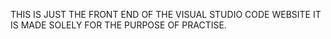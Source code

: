THIS IS JUST THE FRONT END OF THE VISUAL STUDIO CODE WEBSITE
IT IS MADE SOLELY FOR THE PURPOSE OF PRACTISE.
